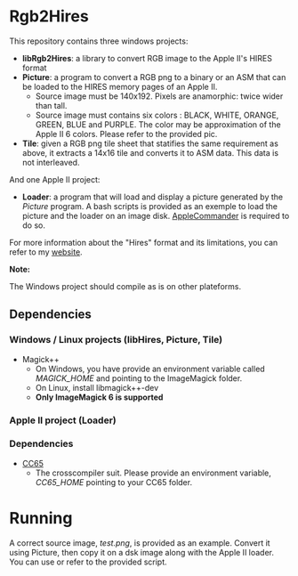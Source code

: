# Rgb2Hires

This repository contains three windows projects:
* **libRgb2Hires**: a library to convert RGB image to the Apple II's HIRES format
* **Picture**: a program to convert a RGB png to a binary or an ASM that can be loaded to the HIRES memory pages of an Apple II.
  * Source image must be 140x192. Pixels are anamorphic: twice wider than tall.
  * Source image must contains six colors : BLACK, WHITE, ORANGE, GREEN, BLUE and PURPLE. The color may be approximation of the Apple II 6 colors. Please refer to the provided pic.
* **Tile**: given a RGB png tile sheet that statifies the same requirement as above, it extracts a 14x16 tile and converts it to ASM data. This data is not interleaved.

And one Apple II project:
* **Loader**: a program that will load and display a picture generated by the *Picture* program. A bash scripts is provided as an exemple to load the picture and the loader on an image disk. [AppleCommander](https://applecommander.github.io/) is required to do so.

For more information about the "Hires" format and its limitations, you can refer to my [website](https://www.xtof.info/blog/?p=768).

__Note:__

The Windows project should compile as is on other plateforms.

## Dependencies
### Windows / Linux projects (libHires, Picture, Tile)
* Magick++
    * On Windows, you have provide an environment variable called *MAGICK_HOME* and pointing to the ImageMagick folder.
    * On Linux, install libmagick++-dev
    * **Only ImageMagick 6 is supported**

### Apple II project (Loader)

### Dependencies
* [CC65](https://cc65.github.io/cc65/)
    * The crosscompiler suit. Please provide an environment variable, *CC65_HOME* pointing to your CC65 folder.

# Running
A correct source image, *test.png*, is provided as an example. Convert it using Picture, then copy it on a dsk image along with the Apple II loader. You can use or refer to the provided script.

